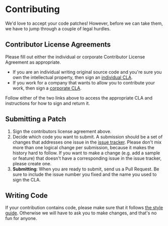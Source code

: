 # Contributing

We'd love to accept your code patches! However, before we can take them, we
have to jump through a couple of legal hurdles.

## Contributor License Agreements

Please fill out either the individual or corporate Contributor License
Agreement as appropriate.

* If you are an individual writing original source code and you're sure you
own the intellectual property, then sign an [individual CLA](https://developers.google.com/open-source/cla/individual).
* If you work for a company that wants to allow you to contribute your work,
then sign a [corporate CLA](https://developers.google.com/open-source/cla/corporate).

Follow either of the two links above to access the appropriate CLA and
instructions for how to sign and return it.

## Submitting a Patch

1. Sign the contributors license agreement above.
2. Decide which code you want to submit. A submission should be a set of changes
that addresses one issue in the [issue tracker](https://github.com/google/leveldb/issues).
Please don't mix more than one logical change per submission, because it makes
the history hard to follow. If you want to make a change
(e.g. add a sample or feature) that doesn't have a corresponding issue in the
issue tracker, please create one.
3. **Submitting**: When you are ready to submit, send us a Pull Request. Be
sure to include the issue number you fixed and the name you used to sign
the CLA.

## Writing Code ##

If your contribution contains code, please make sure that it follows
[the style guide](http://google.github.io/styleguide/cppguide.html).
Otherwise we will have to ask you to make changes, and that's no fun for anyone.
